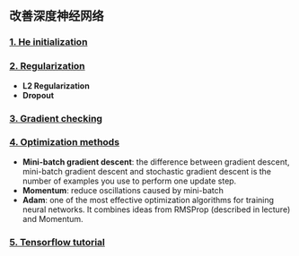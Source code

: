## 改善深度神经网络

### [1. He initialization](2_1/1.Initialization.ipynb)

### [2. Regularization](2_1/2.Regularization.ipynb)

 - **L2 Regularization**
 - **Dropout**
 
### [3. Gradient checking](2_1/3.Gradient+Checking.ipynb)

### [4. Optimization methods](2_2/Optimization+methods.ipynb)

 - **Mini-batch gradient descent**: the difference between gradient descent, mini-batch gradient descent and stochastic gradient descent is the number of examples you use to perform one update step.
 - **Momentum**: reduce oscillations caused by mini-batch
 - **Adam**: one of the most effective optimization algorithms for training neural networks. It combines ideas from RMSProp (described in lecture) and Momentum.

### [5. Tensorflow tutorial](2_3/Tensorflow+Tutorial.ipynb)
